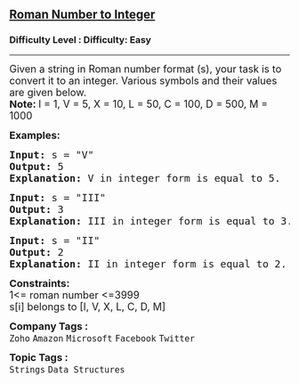 <h2><a href="https://www.geeksforgeeks.org/problems/roman-number-to-integer3201/1">Roman Number to Integer</a></h2><h3>Difficulty Level : Difficulty: Easy</h3><hr><div class="problems_problem_content__Xm_eO"><p><span style="font-size: 18px;">Given a string in Roman number format (s), your task is to convert it to an integer. Various symbols and their values are given below.<br><strong>Note: </strong>I = 1, V = 5, X = 10, L = 50, C = 100, D = 500, M = 1000</span></p>
<p><span style="font-size: 18px;"><strong>Examples:</strong></span></p>
<pre><span style="font-size: 18px;"><strong>Input: </strong>s = "V"
<strong>Output: </strong>5<br><strong>Explanation: </strong>V in integer form is equal to 5.</span></pre>
<pre><span style="font-size: 18px;"><strong>Input: </strong>s = "III"&nbsp;
<strong>Output: </strong>3<br><strong>Explanation: </strong>III in integer form is equal to 3.</span></pre>
<pre><span style="font-size: 18px;"><strong>Input: </strong>s = "II"</span><span style="font-size: 18px;">&nbsp;
<strong>Output: </strong>2<br><strong>Explanation: </strong>II in integer form is equal to 2.</span></pre>
<p><span style="font-size: 18px;"><strong>Constraints:</strong><br>1&lt;= roman number &lt;=3999<br>s[i] belongs to [I, V, X, L, C, D, M]</span></p></div><p><span style=font-size:18px><strong>Company Tags : </strong><br><code>Zoho</code>&nbsp;<code>Amazon</code>&nbsp;<code>Microsoft</code>&nbsp;<code>Facebook</code>&nbsp;<code>Twitter</code>&nbsp;<br><p><span style=font-size:18px><strong>Topic Tags : </strong><br><code>Strings</code>&nbsp;<code>Data Structures</code>&nbsp;